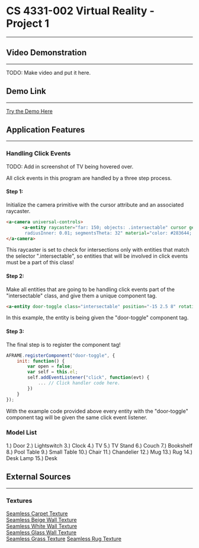 # CS 4331-002 Virtual Reality - Project 1
-------------------

## Video Demonstration
-------------------
TODO: Make video and put it here.

## Demo Link
------------------
[Try the Demo Here](https://davidcooper1.github.io/RoomProject/)

## Application Features
-------------------

### Handling Click Events

TODO: Add in screenshot of TV being hovered over.

All click events in this program are handled by a three step process.

#### Step 1:
Initialize the camera primitive with the cursor attribute and an associated raycaster.
````html
<a-camera universal-controls>
      <a-entity raycaster="far: 150; objects: .intersectable" cursor geometry="primitive: ring; radiusOuter: 0.015;
       radiusInner: 0.01; segmentsTheta: 32" material="color: #283644; shader: flat" position="0 0 -0.75"></a-entity>
</a-camera>
````
This raycaster is set to check for intersections only with entities that match the selector ".intersectable", so entities that will be involved in click events must be a part of this class!

#### Step 2:
Make all entities that are going to be handling click events part of the "intersectable" class, and give them a unique component tag.
````html
<a-entity door-toggle class="intersectable" position="-15 2.5 8" rotation="0 0 0">...</a-entity>
````
In this example, the entity is being given the "door-toggle" component tag.

#### Step 3:
The final step is to register the component tag!

````javascript
AFRAME.registerComponent("door-toggle", {
    init: function() {
        var open = false;
        var self = this.el;
        self.addEventListener("click", function(evt) {
            ... // Click handler code here.
        })
    }
});
````
With the example code provided above every entity with the "door-toggle" component tag will be given the same click event listener. 

### Model List
1.) Door
2.) Lightswitch
3.) Clock
4.) TV
5.) TV Stand
6.) Couch
7.) Bookshelf
8.) Pool Table
9.) Small Table
10.) Chair
11.) Chandelier
12.) Mug
13.) Rug
14.) Desk Lamp 
15.) Desk

## External Sources
--------------------
### Textures
[Seamless Carpet Texture](https://hhh316.deviantart.com/art/Seamless-Carpet-Texture-270563565)</br>
[Seamless Beige Wall Texture](https://www.sketchuptextureclub.com/textures/architecture/plaster/painted-plaster/fallingwater-house-plaster-wall-texture-seamless-06925)</br>
[Seamless White Wall Texture](http://seamless-pixels.blogspot.com/2012/09/free-seamless-stucco-wall-plaster.html)</br>
[Seamless Glass Wall Texture](https://1-background.com/glass_1.htm)</br>
[Seamless Grass Texture](https://mushin3d.deviantart.com/art/Seamless-tileable-Grass-texture-516838656)
[Seamless Rug Texture](http://textures101.com/view/2236/Carpet/Carpet_Seamless)

